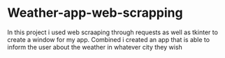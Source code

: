 # Weather-app-web-scrapping
In this project i used web scraaping through requests as well as tkinter to create a window for my app. Combined i created an app that is able to inform the user about the weather in whatever city they wish
